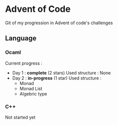 # Advent of Code

Git of my progression in Advent of code's challenges

## Language
### Ocaml

Current progress :
- Day 1 : **complete** (2 stars)
    Used structure : None
- Day 2 : **in-progress** (1 star)
    Used structure :
    - Monad
    - Monad List
    - Algebric type

### C++

Not started yet
